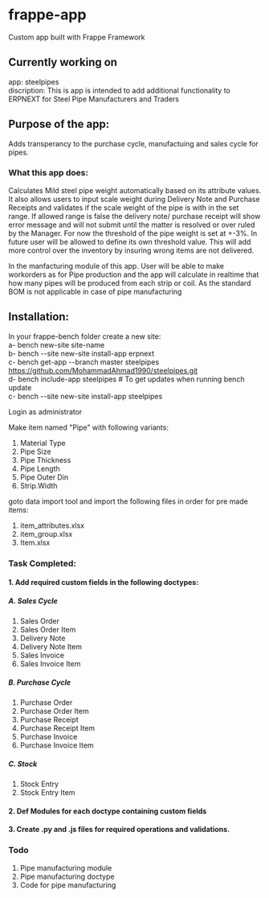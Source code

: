 # frappe-app
Custom app built with Frappe Framework

## Currently working on
app: steelpipes  
discription: This is app is intended to add additional functionality to ERPNEXT for Steel Pipe Manufacturers and Traders  

## Purpose of the app:
Adds transperancy to the purchase cycle, manufactuing and sales cycle for pipes.
### What this app does:
Calculates Mild steel pipe weight automatically based on its attribute values. It also allows users to input scale weight during Delivery Note and Purchase Receipts and validates if the scale weight of the pipe is with in the set range. If allowed range is false the delivery note/ purchase receipt will show error message and will not submit until the matter is resolved or over ruled by the Manager. For now the threshold of the pipe weight is set at +-3%. In future user will be allowed to define its own threshold value. This will add more control over the inventory by insuring wrong items are not delivered. 

In the manfacturing module of this app. User will be able to make workorders as for Pipe production and the app will calculate in realtime that how many pipes will be produced from each strip or coil. As the standard BOM is not applicable in case of pipe manufacturing 


## Installation:
In your frappe-bench folder create a new site:  
  a-  bench new-site site-name  
  b-  bench --site new-site install-app erpnext  
  c-  bench get-app --branch master steelpipes https://github.com/MohammadAhmad1990/steelpipes.git  
  d-  bench include-app steelpipes # To get updates when running bench update  
  c-  bench --site new-site install-app steelpipes  

Login as administrator

Make item named "Pipe" with following variants:
1. Material Type
2. Pipe Size
3. Pipe Thickness
4. Pipe Length
5. Pipe Outer Din
6. Strip.Width 

goto data import tool and import the following files in order for pre made items:
1. item_attributes.xlsx
2. item_group.xlsx
3. Item.xlsx

### Task Completed:
#### 1. Add required custom fields in the following doctypes:
#####  A. Sales Cycle
  1. Sales Order
  2. Sales Order Item
  3. Delivery Note 
  4. Delivery Note Item
  5. Sales Invoice
  6. Sales Invoice Item

#####  B. Purchase Cycle
  1. Purchase Order 
  2. Purchase Order Item
  3. Purchase Receipt
  4. Purchase Receipt Item
  5. Purchase Invoice
  6. Purchase Invoice Item

#####  C. Stock
  1. Stock Entry 
  2. Stock Entry Item

#### 2. Def Modules for each doctype containing custom fields
#### 3. Create .py and .js files for required operations and validations.

### Todo
1. Pipe manufacturing module
2. Pipe manufacturing doctype
3. Code for pipe manufacturing 